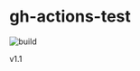 # gh-actions-test

![build](https://github.com/sandboxorg/gh-actions-test/workflows/build/badge.svg)

v1.1
